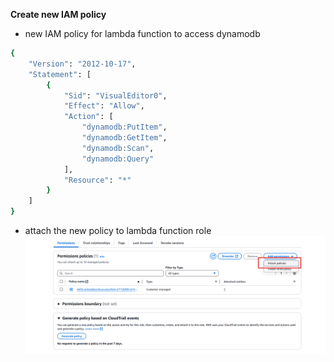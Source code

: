 **Create new IAM policy**

- new IAM policy for lambda function to access dynamodb

```bash
{
    "Version": "2012-10-17",
    "Statement": [
        {
            "Sid": "VisualEditor0",
            "Effect": "Allow",
            "Action": [
                "dynamodb:PutItem",
                "dynamodb:GetItem",
                "dynamodb:Scan",
                "dynamodb:Query"
            ],
            "Resource": "*"
        }
    ]
}
```

- attach the new policy to lambda function role
  ![alt text](./images/iam-1.png)

